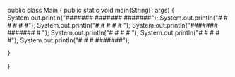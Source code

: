 public class Main {
    public static void main(String[] args) {
        System.out.println("#######   #######   #######");
        System.out.println("#     #   #     #   #     #");
        System.out.println("#     #   #     #   #      ");
        System.out.println("#######   #######   #      ");
        System.out.println("# #       #         #      ");
        System.out.println("#  #      #         #     #");
        System.out.println("#   #     #         #######");
        
    }
}
